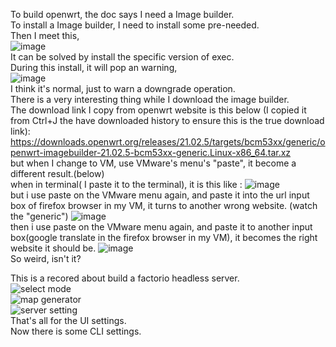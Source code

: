 To build openwrt, the doc says I need a Image builder.  
To install a Image builder, I need to install some pre-needed.  
Then I meet this,  
![image](https://user-images.githubusercontent.com/50364332/206227606-424be2e1-6793-4898-86ce-ca7fffa6f84e.png)  
It can be solved by install the specific version of exec.  
During this install, it will pop an warning,  
![image](https://user-images.githubusercontent.com/50364332/206228268-ab6bce3b-6880-469a-a614-6386c9fba2ba.png)  
I think it's normal, just to warn a downgrade operation.  
There is a very interesting thing while I download the image builder.  
The download link I copy from openwrt website is this below (I copied it from Ctrl+J the have downloaded history to ensure this is the true download link):  
https://downloads.openwrt.org/releases/21.02.5/targets/bcm53xx/generic/openwrt-imagebuilder-21.02.5-bcm53xx-generic.Linux-x86_64.tar.xz  
but when I change to VM, use VMware's menu's "paste", it become a different result.(below)  
when in terminal( I paste it to the terminal), it is this like : ![image](https://user-images.githubusercontent.com/50364332/206233492-d42322b5-8bcd-4c14-8c73-2b2dc1f9e765.png)  
but i use paste on the VMware menu again, and paste it into the url input box of firefox browser in my VM, it turns to another wrong website. (watch the "generic") ![image](https://user-images.githubusercontent.com/50364332/206233944-25c4d1ac-ede8-4201-84f5-41aa24296268.png)  
then i use paste on the VMware menu again, and paste it to another input box(google translate in the firefox browser in my VM), it becomes the right website it should be. ![image](https://user-images.githubusercontent.com/50364332/206234278-e4e45d84-74bf-4634-bb78-762b83fe2f10.png)  
So weird, isn't it?  
  
    
      
        
This is a recored about build a factorio headless server.  
![select mode](https://user-images.githubusercontent.com/50364332/206477248-f908192a-9810-4748-a5cf-1585af5f9c0d.png)  
![map generator](https://user-images.githubusercontent.com/50364332/206477420-a38e655c-58c8-4c40-9c60-c2eb728f80f6.png)  
![server setting](https://user-images.githubusercontent.com/50364332/206477583-692a468c-0db0-4a78-9560-77e7cee3fb00.png)  
That's all for the UI settings.  
Now there is some CLI settings.  




